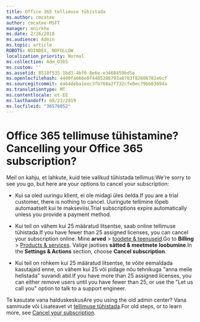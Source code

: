 ```yaml
---
title: Office 365 tellimuse tühistada
ms.author: cmcatee
author: cmcatee-MSFT
manager: mnirkhe
ms.date: 2/26/2018
ms.audience: Admin
ms.topic: article
ROBOTS: NOINDEX, NOFOLLOW
localization_priority: Normal
ms.collection: Adm_O365
ms.custom: ''
ms.assetid: 8518f535-1bd3-4bf0-8e6e-e3468459bd5e
ms.openlocfilehash: 4400fa666e0f4485286793a8703f82606702e6cf
ms.sourcegitcommit: ea64deba1eec3fb768a2f732cfe0ec79bb03694a
ms.translationtype: MT
ms.contentlocale: et-EE
ms.lasthandoff: 08/23/2019
ms.locfileid: "36576052"
---
```

# <a name="cancelling-your-office-365-subscription"></a><span data-ttu-id="79491-102">Office 365 tellimuse tühistamine?</span><span class="sxs-lookup"><span data-stu-id="79491-102">Cancelling your Office 365 subscription?</span></span>

<span data-ttu-id="79491-103">Meil on kahju, et lahkute, kuid teie valikud tühistada tellimus:</span><span class="sxs-lookup"><span data-stu-id="79491-103">We're sorry to see you go, but here are your options to cancel your subscription:</span></span>
  
- <span data-ttu-id="79491-104">Kui sa oled uuringu klient, ei ole midagi üles öelda.</span><span class="sxs-lookup"><span data-stu-id="79491-104">If you are a trial customer, there is nothing to cancel.</span></span> <span data-ttu-id="79491-105">Uuringute tellimine lõpeb automaatselt kui te makseviisi.</span><span class="sxs-lookup"><span data-stu-id="79491-105">Trial subscriptions expire automatically unless you provide a payment method.</span></span>

- <span data-ttu-id="79491-106">Kui teil on vähem kui 25 määratud litsentse, saab online tellimuse tühistada.</span><span class="sxs-lookup"><span data-stu-id="79491-106">If you have fewer than 25 assigned licenses, you can cancel your subscription online.</span></span> <span data-ttu-id="79491-107">Mine **arved** \> [toodete & teenuseid](https://go.microsoft.com/fwlink/p/?linkid=842054).</span><span class="sxs-lookup"><span data-stu-id="79491-107">Go to **Billing** \> [Products & services](https://go.microsoft.com/fwlink/p/?linkid=842054).</span></span> <span data-ttu-id="79491-108">Valige jaotises **sätted & meetmete** **loobumine**.</span><span class="sxs-lookup"><span data-stu-id="79491-108">In the **Settings & Actions** section, choose **Cancel subscription**.</span></span>

- <span data-ttu-id="79491-109">Kui teil on rohkem kui 25 määratud litsentse, te võite eemaldada kasutajaid enne, on vähem kui 25 või pidage nõu tehnikuga "anna meile helistada" suvandi abil.</span><span class="sxs-lookup"><span data-stu-id="79491-109">If you have more than 25 assigned licenses, you can either remove users until you have fewer than 25, or use the "Let us call you" option to talk to a support engineer.</span></span>

<span data-ttu-id="79491-110">Te kasutate vana halduskeskus</span><span class="sxs-lookup"><span data-stu-id="79491-110">Are you using the old admin center?</span></span> <span data-ttu-id="79491-111">Vana sammude või Lisateavet vt [tellimuse tühistada](https://docs.microsoft.com/office365/admin/subscriptions-and-billing/cancel-your-subscription).</span><span class="sxs-lookup"><span data-stu-id="79491-111">For old steps, or to learn more, see [Cancel your subscription](https://docs.microsoft.com/office365/admin/subscriptions-and-billing/cancel-your-subscription).</span></span>
